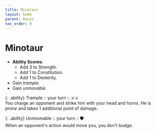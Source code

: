 ```yaml
---
title: Minotaur
layout: home
parent: Races
nav_order: 8
---
```


# Minotaur
* **Ability Scores**: 
    * Add 3 to Strength.
    * Add 1 to Constitution.
    * Add 1 to Dexterity.
* Gain _trample_.
* Gain _unmovable_.

{: .ability}
Trample  ::  your turn  :: ⚔⚔<br>
You charge an opponent and strike him with your head and horns.  He is _prone_ and takes 1 additional point of damage.

{: .ability}
Unmoveable ::  your turn  :: 🛡<br>
When an opponent's action would move you, you don't budge.